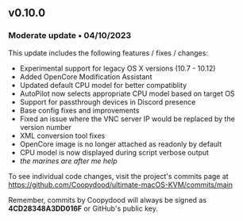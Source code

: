 ## v0.10.0

### Moderate update • 04/10/2023

This update includes the following features / fixes / changes:

- Experimental support for legacy OS X versions (10.7 - 10.12)
- Added OpenCore Modification Assistant
- Updated default CPU model for better compatiblity
- AutoPilot now selects appropriate CPU model based on target OS
- Support for passthrough devices in Discord presence
- Base config fixes and improvements
- Fixed an issue where the VNC server IP would be replaced by the version number
- XML conversion tool fixes
- OpenCore image is no longer attached as readonly by default
- CPU model is now displayed during script verbose output
- *the marines are after me help*

To see individual code changes, visit the project's commits page at <https://github.com/Coopydood/ultimate-macOS-KVM/commits/main>

Remember, commits by Coopydood will always be signed as **4CD28348A3DD016F** or GitHub's public key.